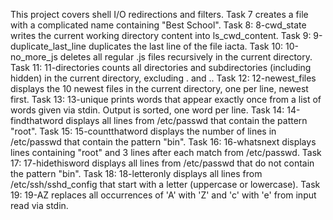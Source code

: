 This project covers shell I/O redirections and filters.
Task 7 creates a file with a complicated name containing "Best School".
Task 8: 8-cwd_state writes the current working directory content into ls_cwd_content.
Task 9: 9-duplicate_last_line duplicates the last line of the file iacta.
Task 10: 10-no_more_js deletes all regular .js files recursively in the current directory.
Task 11: 11-directories counts all directories and subdirectories (including hidden) in the current directory, excluding . and ..
Task 12: 12-newest_files displays the 10 newest files in the current directory, one per line, newest first.
Task 13: 13-unique prints words that appear exactly once from a list of words given via stdin. Output is sorted, one word per line.
Task 14: 14-findthatword displays all lines from /etc/passwd that contain the pattern "root".
Task 15: 15-countthatword displays the number of lines in /etc/passwd that contain the pattern "bin".
Task 16: 16-whatsnext displays lines containing "root" and 3 lines after each match from /etc/passwd.
Task 17: 17-hidethisword displays all lines from /etc/passwd that do not contain the pattern "bin".
Task 18: 18-letteronly displays all lines from /etc/ssh/sshd_config that start with a letter (uppercase or lowercase).
Task 19: 19-AZ replaces all occurrences of 'A' with 'Z' and 'c' with 'e' from input read via stdin.


